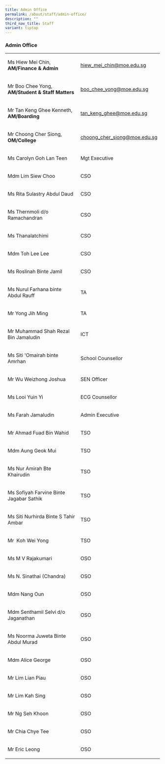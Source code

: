 ```yaml
---
title: Admin Office
permalink: /about/staff/admin-office/
description: ""
third_nav_title: Staff
variant: tiptap
---
```

<h3>Admin Office</h3>
<table>
<tbody>
<tr>
<td rowspan="1" colspan="1">
<p>Ms Hiew Mei Chin, <strong>AM/Finance &amp; Admin</strong>
</p>
</td>
<td rowspan="1" colspan="1">
<p><a href="mailto:hiew_mei_chin@moe.edu.sg" rel="noopener noreferrer nofollow" target="_blank">hiew_mei_chin@moe.edu.sg</a>
</p>
</td>
</tr>
<tr>
<td rowspan="1" colspan="1">
<p>Mr Boo Chee Yong, <strong>AM/Student &amp; Staff Matters</strong>
</p>
</td>
<td rowspan="1" colspan="1">
<p><a href="mailto:boo_chee_yong@moe.edu.sg" rel="noopener noreferrer nofollow" target="_blank">boo_chee_yong@moe.edu.sg</a>
</p>
</td>
</tr>
<tr>
<td rowspan="1" colspan="1">
<p>Mr Tan Keng Ghee Kenneth, <strong>AM/Boarding</strong>&nbsp;</p>
</td>
<td rowspan="1" colspan="1">
<p><a href="mailto:tan_keng_ghee@moe.edu.sg" rel="noopener noreferrer nofollow" target="_blank">tan_keng_ghee@moe.edu.sg</a>
</p>
</td>
</tr>
<tr>
<td rowspan="1" colspan="1">
<p>Mr Choong Cher Siong, <strong>OM/College</strong>
</p>
</td>
<td rowspan="1" colspan="1">
<p><a href="mailto:choong_cher_siong@moe.edu.sg" rel="noopener noreferrer nofollow" target="_blank">choong_cher_siong@moe.edu.sg</a>
</p>
</td>
</tr>
<tr>
<td rowspan="1" colspan="1">
<p>Ms Carolyn Goh Lan Teen</p>
</td>
<td rowspan="1" colspan="1">
<p>Mgt Executive</p>
</td>
</tr>
<tr>
<td rowspan="1" colspan="1">
<p>Mdm Lim Siew Choo&nbsp;</p>
</td>
<td rowspan="1" colspan="1">
<p>CSO</p>
</td>
</tr>
<tr>
<td rowspan="1" colspan="1">
<p>Ms Rita Sulastry Abdul Daud&nbsp;</p>
</td>
<td rowspan="1" colspan="1">
<p>CSO</p>
</td>
</tr>
<tr>
<td rowspan="1" colspan="1">
<p>Ms Thernmoli d/o Ramachandran&nbsp;</p>
</td>
<td rowspan="1" colspan="1">
<p>CSO</p>
</td>
</tr>
<tr>
<td rowspan="1" colspan="1">
<p>Ms Thanalatchimi</p>
</td>
<td rowspan="1" colspan="1">
<p>CSO</p>
</td>
</tr>
<tr>
<td rowspan="1" colspan="1">
<p>Mdm Toh Lee Lee&nbsp;</p>
</td>
<td rowspan="1" colspan="1">
<p>CSO</p>
</td>
</tr>
<tr>
<td rowspan="1" colspan="1">
<p>Ms Roslinah Binte Jamil</p>
</td>
<td rowspan="1" colspan="1">
<p>CSO</p>
</td>
</tr>
<tr>
<td rowspan="1" colspan="1">
<p>Ms Nurul Farhana binte Abdul Rauff</p>
</td>
<td rowspan="1" colspan="1">
<p>TA</p>
</td>
</tr>
<tr>
<td rowspan="1" colspan="1">
<p>Mr Yong Jih Ming</p>
</td>
<td rowspan="1" colspan="1">
<p>TA</p>
</td>
</tr>
<tr>
<td rowspan="1" colspan="1">
<p>Mr Muhammad Shah Rezal Bin Jamaludin</p>
</td>
<td rowspan="1" colspan="1">
<p>ICT</p>
</td>
</tr>
<tr>
<td rowspan="1" colspan="1">
<p>Ms Siti 'Omairah binte Amrhan</p>
</td>
<td rowspan="1" colspan="1">
<p>School Counsellor</p>
</td>
</tr>
<tr>
<td rowspan="1" colspan="1">
<p>Mr Wu Weizhong Joshua</p>
</td>
<td rowspan="1" colspan="1">
<p>SEN Officer</p>
</td>
</tr>
<tr>
<td rowspan="1" colspan="1">
<p>Ms Looi Yuin Yi</p>
</td>
<td rowspan="1" colspan="1">
<p>ECG Counsellor</p>
</td>
</tr>
<tr>
<td rowspan="1" colspan="1">
<p>Ms Farah Jamaludin&nbsp;</p>
</td>
<td rowspan="1" colspan="1">
<p>Admin Executive</p>
</td>
</tr>
<tr>
<td rowspan="1" colspan="1">
<p>Mr Ahmad Fuad Bin Wahid</p>
</td>
<td rowspan="1" colspan="1">
<p>TSO</p>
</td>
</tr>
<tr>
<td rowspan="1" colspan="1">
<p>Mdm Aung Geok Mui&nbsp;</p>
</td>
<td rowspan="1" colspan="1">
<p>TSO</p>
</td>
</tr>
<tr>
<td rowspan="1" colspan="1">
<p>Ms Nur Amirah Bte Khairudin&nbsp;</p>
</td>
<td rowspan="1" colspan="1">
<p>TSO</p>
</td>
</tr>
<tr>
<td rowspan="1" colspan="1">
<p>Ms Sofiyah Farvine Binte Jagabar Sathik</p>
</td>
<td rowspan="1" colspan="1">
<p>TSO</p>
</td>
</tr>
<tr>
<td rowspan="1" colspan="1">
<p>Ms Siti Nurhirda Binte S Tahir Ambar</p>
</td>
<td rowspan="1" colspan="1">
<p>TSO</p>
</td>
</tr>
<tr>
<td rowspan="1" colspan="1">
<p>Mr&nbsp; Koh Wei Yong</p>
</td>
<td rowspan="1" colspan="1">
<p>TSO</p>
</td>
</tr>
<tr>
<td rowspan="1" colspan="1">
<p>Ms M V Rajakumari&nbsp;</p>
</td>
<td rowspan="1" colspan="1">
<p>OSO</p>
</td>
</tr>
<tr>
<td rowspan="1" colspan="1">
<p>Ms N. Sinathai (Chandra)&nbsp;</p>
</td>
<td rowspan="1" colspan="1">
<p>OSO</p>
</td>
</tr>
<tr>
<td rowspan="1" colspan="1">
<p>Mdm Nang Oun&nbsp;</p>
</td>
<td rowspan="1" colspan="1">
<p>OSO</p>
</td>
</tr>
<tr>
<td rowspan="1" colspan="1">
<p>Mdm Senthamil Selvi d/o Jaganathan&nbsp;</p>
</td>
<td rowspan="1" colspan="1">
<p>OSO</p>
</td>
</tr>
<tr>
<td rowspan="1" colspan="1">
<p>Ms Noorma Juweta Binte Abdul Murad&nbsp;</p>
</td>
<td rowspan="1" colspan="1">
<p>OSO</p>
</td>
</tr>
<tr>
<td rowspan="1" colspan="1">
<p>Mdm Alice George&nbsp;</p>
</td>
<td rowspan="1" colspan="1">
<p>OSO</p>
</td>
</tr>
<tr>
<td rowspan="1" colspan="1">
<p>Mr Lim Lian Piau</p>
</td>
<td rowspan="1" colspan="1">
<p>OSO</p>
</td>
</tr>
<tr>
<td rowspan="1" colspan="1">
<p>Mr Lim Kah Sing&nbsp;</p>
</td>
<td rowspan="1" colspan="1">
<p>OSO</p>
</td>
</tr>
<tr>
<td rowspan="1" colspan="1">
<p>Mr Ng Seh Khoon</p>
</td>
<td rowspan="1" colspan="1">
<p>OSO</p>
</td>
</tr>
<tr>
<td rowspan="1" colspan="1">
<p>Mr Chia Chye Tee&nbsp;</p>
</td>
<td rowspan="1" colspan="1">
<p>OSO</p>
</td>
</tr>
<tr>
<td rowspan="1" colspan="1">
<p>Mr Eric Leong</p>
</td>
<td rowspan="1" colspan="1">
<p>OSO</p>
</td>
</tr>
</tbody>
</table>
<p></p>